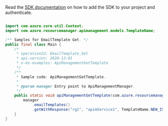 Read the [SDK documentation](https://github.com/Azure/azure-sdk-for-java/blob/azure-resourcemanager-apimanagement_1.0.0-beta.2/sdk/apimanagement/azure-resourcemanager-apimanagement/README.md) on how to add the SDK to your project and authenticate.

```java

import com.azure.core.util.Context;
import com.azure.resourcemanager.apimanagement.models.TemplateName;

/** Samples for EmailTemplate Get. */
public final class Main {
    /*
     * operationId: EmailTemplate_Get
     * api-version: 2020-12-01
     * x-ms-examples: ApiManagementGetTemplate
     */
    /**
     * Sample code: ApiManagementGetTemplate.
     *
     * @param manager Entry point to ApiManagementManager.
     */
    public static void apiManagementGetTemplate(com.azure.resourcemanager.apimanagement.ApiManagementManager manager) {
        manager
            .emailTemplates()
            .getWithResponse("rg1", "apimService1", TemplateName.NEW_ISSUE_NOTIFICATION_MESSAGE, Context.NONE);
    }
}
```
